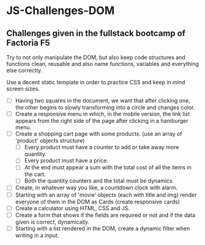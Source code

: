 # JS-Challenges-DOM

## Challenges given in the fullstack bootcamp of Factoria F5

Try to not only manipulate the DOM, but also keep code structures and functions clean, reusable and also name functions, variables and everything else correctly.

Use a decent static template in order to practice CSS and keep in mind screen sizes.

-[ ] Having two squares in the document, we want that after clicking one, the other begins to slowly transforming into a circle and changes color.
-[ ] Create a responsive menu in which, in the mobile version, the link list appears from the right side of the page after clicking in a hamburger menu.
-[ ] Create a shopping cart page with some products. (use an array of 'product' objects structure) 
    -[ ] Every product must have a counter to add or take away more quantity.
    -[ ] Every product must have a price.
    -[ ] At the end must appear a sum with the total cost of all the items in the cart.
    -[ ] Both the quantity counters and the total must be dynamics.
-[ ] Create, in whatever way you like, a countdown clock with alarm.
-[ ] Starting with an array of 'movie' objects (each with title<string> and img<string>) render everyone of them in the DOM as Cards (create responsive cards)
-[ ] Create a calculator using HTML, CSS and JS.
-[ ] Create a form that shows if the fields are required or not and if the data given is correct, dynamically.
-[ ] Starting with a list rendered in the DOM, create a dynamic filter when writing in a input.